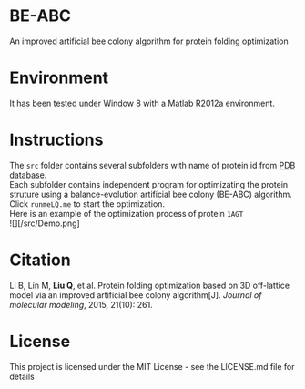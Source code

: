 # BE-ABC
An improved artificial bee colony algorithm for protein folding optimization

# Environment 
It has been tested under Window 8 with a Matlab R2012a environment.

# Instructions
The `src` folder contains several subfolders with name of protein id from [PDB database](http://www.rcsb.org/).  
Each subfolder contains independent program for optimizating the protein struture using a balance-evolution artificial bee colony (BE-ABC) algorithm.  
Click `runmeLQ.me` to start the optimization.  
Here is an example of the optimization process of protein `1AGT`  
![][/src/Demo.png]

# Citation
Li B, Lin M, **Liu Q**, et al. Protein folding optimization based on 3D off-lattice model via an improved artificial bee colony algorithm[J]. *Journal of molecular modeling*, 2015, 21(10): 261.

# License
This project is licensed under the MIT License - see the LICENSE.md file for details

